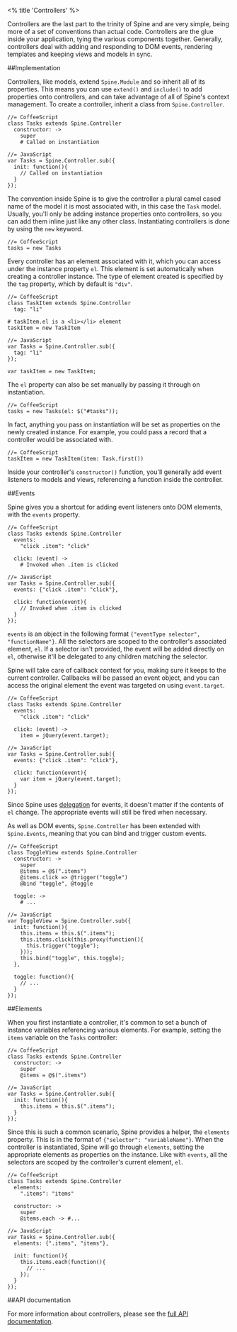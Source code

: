 <% title 'Controllers' %>

Controllers are the last part to the trinity of Spine and are very simple, being more of a set of conventions than actual code. Controllers are the glue inside your application, tying the various components together. Generally, controllers deal with adding and responding to DOM events, rendering templates and keeping views and models in sync.

##Implementation

Controllers, like models, extend `Spine.Module` and so inherit all of its properties. This means you can use `extend()` and `include()` to add properties onto controllers, and can take advantage of all of Spine's context management. To create a controller, inherit a class from `Spine.Controller`.
    
    //= CoffeeScript
    class Tasks extends Spine.Controller
      constructor: ->
        super
        # Called on instantiation
        
    //= JavaScript
    var Tasks = Spine.Controller.sub({
      init: function(){
        // Called on instantiation
      }
    });

The convention inside Spine is to give the controller a plural camel cased name of the model it is most associated with, in this case the `Task` model. Usually, you'll only be adding instance properties onto controllers, so you can add them inline just like any other class. Instantiating controllers is done by using the `new` keyword.
  
    //= CoffeeScript
    tasks = new Tasks
    
Every controller has an element associated with it, which you can access under the instance property `el`. This element is set automatically when creating a controller instance. The type of element created is specified by the `tag` property, which by default is `"div"`.

    //= CoffeeScript
    class TaskItem extends Spine.Controller
      tag: "li"
      
    # taskItem.el is a <li></li> element
    taskItem = new TaskItem 
    
    //= JavaScript
    var Tasks = Spine.Controller.sub({
      tag: "li"
    });
    
    var taskItem = new TaskItem;

The `el` property can also be set manually by passing it through on instantiation.
    
    //= CoffeeScript
    tasks = new Tasks(el: $("#tasks"));

In fact, anything you pass on instantiation will be set as properties on the newly created instance. For example, you could pass a record that a controller would be associated with.

    //= CoffeeScript
    taskItem = new TaskItem(item: Task.first())

Inside your controller's `constructor()` function, you'll generally add event listeners to models and views, referencing a function inside the controller. 

##Events

Spine gives you a shortcut for adding event listeners onto DOM elements, with the `events` property. 

    //= CoffeeScript
    class Tasks extends Spine.Controller
      events: 
        "click .item": "click"
      
      click: (event) ->
        # Invoked when .item is clicked
        
    //= JavaScript
    var Tasks = Spine.Controller.sub({
      events: {"click .item": "click"},
      
      click: function(event){
        // Invoked when .item is clicked
      }
    });
    
`events` is an object in the following format `{"eventType selector", "functionName"}`. All the selectors are scoped to the controller's associated element, `el`. If a selector isn't provided, the event will be added directly on `el`, otherwise it'll be delegated to any children matching the selector. 

Spine will take care of callback context for you, making sure it keeps to the current controller. Callbacks will be passed an event object, and you can access the original element the event was targeted on using `event.target`.

    //= CoffeeScript
    class Tasks extends Spine.Controller
      events: 
        "click .item": "click"
  
      click: (event) ->
        item = jQuery(event.target);
        
    //= JavaScript
    var Tasks = Spine.Controller.sub({
      events: {"click .item": "click"},

      click: function(event){
        var item = jQuery(event.target);
      }
    });

Since Spine uses [delegation](http://api.jquery.com/delegate) for events, it doesn't matter if the contents of `el` change. The appropriate events will still be fired when necessary. 

As well as DOM events, `Spine.Controller` has been extended with `Spine.Events`, meaning that you can bind and trigger custom events. 

    //= CoffeeScript
    class ToggleView extends Spine.Controller
      constructor: ->
        super
        @items = @$(".items")
        @items.click => @trigger("toggle")
        @bind "toggle", @toggle
        
      toggle: ->
        # ...
    
    //= JavaScript
    var ToggleView = Spine.Controller.sub({
      init: function(){
        this.items = this.$(".items");
        this.items.click(this.proxy(function(){
          this.trigger("toggle");
        }));
        this.bind("toggle", this.toggle);
      },
      
      toggle: function(){
        // ...
      }
    });

##Elements

When you first instantiate a controller, it's common to set a bunch of instance variables referencing various elements. For example, setting the `items` variable on the `Tasks` controller:

    //= CoffeeScript
    class Tasks extends Spine.Controller
      constructor: ->
        super
        @items = @$(".items")
        
    //= JavaScript
    var Tasks = Spine.Controller.sub({
      init: function(){
        this.items = this.$(".items");
      }
    });
    
Since this is such a common scenario, Spine provides a helper, the `elements` property. This is in the format of `{"selector": "variableName"}`. When the controller is instantiated, Spine will go through `elements`, setting the appropriate elements as properties on the instance. Like with `events`, all the selectors are scoped by the controller's current element, `el`.

    //= CoffeeScript
    class Tasks extends Spine.Controller
      elements:
        ".items": "items"
      
      constructor: ->
        super
        @items.each -> #...
        
    //= JavaScript
    var Tasks = Spine.Controller.sub({
      elements: {".items", "items"},
      
      init: function(){
        this.items.each(function(){
          // ...
        });
      }
    });

##API documentation

For more information about controllers, please see the [full API documentation](<%= api_path("controllers") %>).